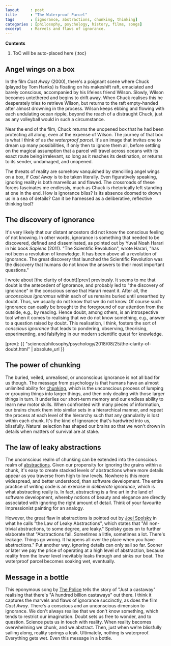```yaml
---
layout     : post
title      : "The Waterproof Parcel"
tags       : [ignorance, abstractions, chunking, thinking]
categories : [philosophy, psychology, history, films, songs]
excerpt    : Marvels and flaws of ignorance.
---
```


**Contents**
1. ToC will be auto-placed here
{:toc}


## Angel wings on a box

In the film *Cast Away* (2000), there's a poignant scene where Chuck (played by
Tom Hanks) is floating on his makeshift raft, emaciated and barely conscious,
accompanied by his lifeless friend Wilson. Slowly, Wilson becomes untethered
and begins to drift away. When Chuck realises this he desperately tries to
retrieve Wilson, but returns to the raft empty-handed after almost drowning in
the process. Wilson keeps ebbing and flowing with each undulating ocean ripple,
beyond the reach of a distraught Chuck, just as any volleyball would in such a
circumstance.

Near the end of the film, Chuck returns the unopened box that he had been
protecting all along, even at the expense of Wilson. The journey of that box is
what I think of as *the waterproof parcel*. It's an image that invites one to
dream up many possibilities, if only then to ignore them all, before settling
on the magical assumption that a parcel will travel across oceans with its
exact route being irrelevant, so long as it reaches its destination, or returns
to its sender, undamaged, and unopened.

The threats of reality are somehow vanquished by stencilling angel wings on a
box, if *Cast Away* is to be taken literally. Even figuratively speaking,
ignoring reality is both marvellous and flawed. The crossroads of these forces
fascinates me endlessly, much as Chuck is rhetorically left standing at one in
the end. How is ignorance bliss? Is its absence doomed to drown us in a sea of
details? Can it be harnessed as a deliberative, reflective thinking tool?


## The discovery of ignorance

It's very likely that our distant ancestors did not know the conscious feeling
of not knowing. In other words, ignorance is something that needed to be
discovered, defined and disseminated, as pointed out by Yuval Noah Harari in
his book *Sapiens* (2011). "The Scientific Revolution", wrote Harari, "has not
been a revolution of knowledge. It has been above all a revolution of
ignorance. The great discovery that launched the Scientific Revolution was the
discovery that humans do not know the answers to their most important
questions."

I wrote about [the clarity of doubt][prev] previously. It seems to me that
doubt is the antecedent of ignorance, and probably led to "the discovery of
ignorance" in the conscious sense that Harari meant it. After all, the
*unconscious ignoramus* within each of us remains buried until unearthed by
doubt. Thus, we usually do not know that we do not know. Of course such
ignorance can easily be brought to the foreground of our attention from the
outside, e.g., by reading. Hence doubt, among others, is an introspective tool
when it comes to realising that we do not know something, e.g., answer to a
question raised by doubt. This realisation, I think, fosters the sort of
*conscious ignorance* that leads to pondering, observing, theorising,
experimenting, and falsifying in our modern scientific quest for knowledge.

[prev]: {{ "science/philosophy/psychology/2018/08/25/the-clarity-of-doubt.html" | absolute_url }}


## The power of chunking

The buried, veiled, unrealised, or unconscious ignorance is not all bad for us
though. The message from psychology is that humans have an almost unlimited
ability for [chunking][chunkurl], which is the unconscious process of lumping
or grouping things into larger things, and then only dealing with those larger
things in turn. It underlies our short-term memory and our endless ability to
learn new motor skills. When confronted with many pieces of information, our
brains chunk them into similar sets in a hierarchical manner, and repeat the
process at each level of the hierarchy such that any granularity is lost within
each chunk. It's the kind of ignorance that's hardwired into us,
blissfully. Natural selection has shaped our brains so that we won't drown in
details when matters of survival are at stake.

[chunkurl]: https://en.wikipedia.org/wiki/Chunking_(psychology)


## The law of leaky abstractions

The unconscious realm of chunking can be extended into the conscious realm of
[abstractions][absurl]. Given our propensity for ignoring the grains within a
chunk, it's easy to create stacked levels of abstractions where more details
appear as you traverse from high to low levels. Nowhere is this more
widespread, and better understood, than software development. The entire
practice of writing code is an exercise in *deliberate ignorance*, which is
what abstracting really is. In fact, abstracting is a fine art in the land of
software development, whereby notions of beauty and elegance are directly
associated with ignoring the right amount of detail. Think of your favourite
Impressionist painting for an analogy.

[absurl]: https://en.wikipedia.org/wiki/Abstraction

However, the great flaw in abstractions is pointed out by [Joel
Spolsky][leakyurl] in what he calls "the Law of Leaky Abstractions", which
states that "All non-trivial abstractions, to some degree, are leaky." Spolsky
goes on to further elaborate that "Abstractions fail. Sometimes a little,
sometimes a lot. There's leakage. Things go wrong. It happens all over the
place when you have abstractions." Put another way, ignoring details can only
sail so far. Sooner or later we pay the price of operating at a high level of
abstraction, because reality from the lower level inevitably leaks through and
sinks our boat. The waterproof parcel becomes soaking wet, eventually.

[leakyurl]: https://www.joelonsoftware.com/2002/11/11/the-law-of-leaky-abstractions/


## Message in a bottle

This eponymous song by [The Police][songurl] tells the story of "Just a
castaway" realising that there's "A hundred billion castaways" out there. I
think it captures the marvels and flaws of ignorance succinctly, as does the
film *Cast Away*. There's a conscious and an unconscious dimension to
ignorance. We don't always realise that we don't know something, which tends to
restrict our imagination. Doubt sets us free to wonder, and to
question. Science puts us in touch with reality. When reality becomes
overwhelming we chunk, and we abstract. Then, just when we're blissfully
sailing along, reality springs a leak. Ultimately, nothing is
waterproof. Everything gets wet. Even this message in a bottle.

[songurl]: https://en.wikipedia.org/wiki/Message_in_a_Bottle_(song)
